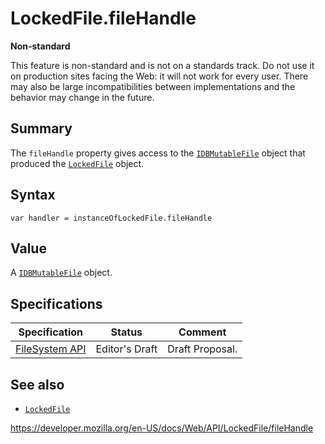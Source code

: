 # LockedFile.fileHandle

**Non-standard**

This feature is non-standard and is not on a standards track. Do not use it on production sites facing the Web: it will not work for every user. There may also be large incompatibilities between implementations and the behavior may change in the future.

## Summary

The `fileHandle` property gives access to the [`IDBMutableFile`](../idbmutablefile) object that produced the [`LockedFile`](../lockedfile) object.

## Syntax

    var handler = instanceOfLockedFile.fileHandle

## Value

A [`IDBMutableFile`](../idbmutablefile) object.

## Specifications

<table><thead><tr class="header"><th>Specification</th><th>Status</th><th>Comment</th></tr></thead><tbody><tr class="odd"><td><a href="https://w3c.github.io/filesystem-api/">FileSystem API</a></td><td><span class="spec-ed">Editor's Draft</span></td><td>Draft Proposal.</td></tr></tbody></table>

## See also

- [`LockedFile`](../lockedfile)

<a href="https://developer.mozilla.org/en-US/docs/Web/API/LockedFile/fileHandle" class="_attribution-link">https://developer.mozilla.org/en-US/docs/Web/API/LockedFile/fileHandle</a>
